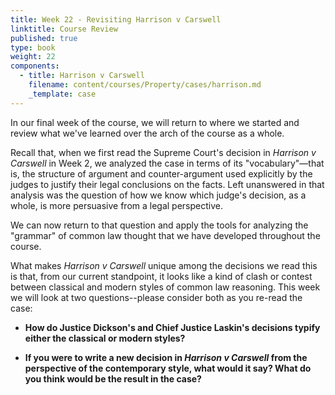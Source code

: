 ```yaml
---
title: Week 22 - Revisiting Harrison v Carswell
linktitle: Course Review
published: true
type: book
weight: 22
components:
  - title: Harrison v Carswell
    filename: content/courses/Property/cases/harrison.md
    _template: case
---
```



In our final week of the course, we will return to where we started and review what we've learned over the arch of the course as a whole. 

Recall that, when we first read the Supreme Court's decision in *Harrison v Carswell* in Week 2, we analyzed the case in terms of its "vocabulary"—that is, the structure of argument and counter-argument used explicitly by the judges to justify their legal conclusions on the facts. Left unanswered in that analysis was the question of how we know which judge's decision, as a whole, is more persuasive from a legal perspective. 

We can now return to that question and apply the tools for analyzing the "grammar" of common law thought that we have developed throughout the course. 

What makes *Harrison v Carswell* unique among the decisions we read this is that, from our current standpoint, it looks like a kind of clash or contest between classical and modern styles of common law reasoning.  This week we will look at two questions--please consider both as you re-read the case:

- **How do Justice Dickson's and Chief Justice Laskin's decisions typify either the classical or modern styles?** 

- **If you were to write a new decision in *Harrison v Carswell* from the perspective of the contemporary style, what would it say? What do you think would be the result in the case?**


